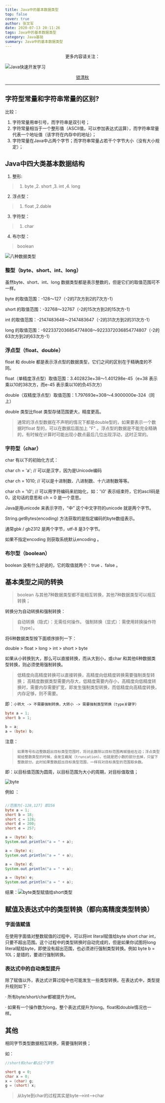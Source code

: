 ```yaml
---
title: Java中的基本数据类型
top: false
cover: true
author: 张文军
date: 2020-07-13 20:11:26
tags: Java中的基本数据类型
category: Java基础
summary: Java中的基本数据类型
---
```

<center>更多内容请关注：</center>

![Java快速开发学习](https://zhangwenjun-1258908231.cos.ap-nanjing.myqcloud.com/njauit/1586869254.png)

<center><a href="https://wjhub.gitee.io">锁清秋</a></center>

----

## 字符型常量和字符串常量的区别?

比较：

1. 字符常量用单引号，而字符串是双引号；
2. 字符常量相当于一个整形值（ASCII值，可以参加表达式运算），而字符串常量代表一个地址值（该字符在内存中的地址）；
3. 字符常量在Java中占两个字节；而字符串常量占若干个字节大小（没有大小规定）；

## Java中四大类基本数据结构

1. 整形:

> 1. byte ,2. short ,3. int ,4. long

2. 浮点型：

>1. float ,2.dable

3. 字符型：

> 1. char

4. 布尔型：

> boolean

![八种数据类型](https://zhangwenjun-1258908231.cos.ap-nanjing.myqcloud.com/njauit/1594643642.png)

### 整型（byte、short、int、long）

虽然byte、short、int、long 数据类型都是表示整数的，但是它们的取值范围可不一样。

byte 的取值范围：-128～127（-2的7次方到2的7次方-1）

short 的取值范围：-32768～32767（-2的15次方到2的15次方-1）

int 的取值范围：-2147483648～2147483647（-2的31次方到2的31次方-1）

long 的取值范围：-9223372036854774808～9223372036854774807（-2的63次方到2的63次方-1）

### 浮点型（float、double）

float 和 double 都是表示浮点型的数据类型，它们之间的区别在于精确度的不同。

float（单精度浮点型）取值范围：3.402823e+38～1.401298e-45（e+38 表示乘以10的38次方，而e-45 表示乘以10的负45次方）

double（双精度浮点型）取值范围：1.797693e+308～4.9000000e-324（同上）

double 类型比float 类型存储范围更大，精度更高。

>通常的浮点型数据在不声明的情况下都是double型的，如果要表示一个数据时float 型的，可以在数据后面加上 "F" 。浮点型的数据是不能完全精确的，有时候在计算时可能出现小数点最后几位出现浮动，这时正常的。

### 字符型（char）

char 有以下的初始化方式：

char ch = 'a'; // 可以是汉字，因为是Unicode编码

char ch = 1010; // 可以是十进制数、八进制数、十六进制数等等。

char ch = '\0'; // 可以用字符编码来初始化，如：'\0' 表示结束符，它的ascll码是0，这句话的意思和 ch = 0 是一个意思。

Java是用unicode 来表示字符，“中” 这个中文字符的unicode 就是两个字节。

String.getBytes(encoding) 方法获取的是指定编码的byte数组表示。

通常gbk / gb2312 是两个字节，utf-8 是3个字节。

如果不指定encoding 则获取系统默认encoding 。

### 布尔型（boolean）

boolean 没有什么好说的，它的取值就两个：true 、false 。

## 基本类型之间的转换

>boolean 与其他7种数据类型都不能相互转换，其他7种数据类型可以相互转换；

转换分为自动转换和强制转换：

>自动转换（隐式）：无需任何操作。
>强制转换（显式）：需使用转换操作符（type）。

将6种数据类型按下面顺序排列一下：

double > float > long > int > short > byte

如果从小转换到大，那么可以直接转换，而从大到小，或char 和其他6种数据类型转换，则必须使用强制转换。
>低精度向高精度转换可以直接转换，高精度向低精度转换需要强制类型转换；
>高精度数据类型需要内存大，低精度需要内存小，高精度向低精度转换时，需要内存需要扩宽，即发生强制类型转换，而低精度向高精度转换，内存足够，则不需要。

即：`小转大 -> 不需要强制转换，大转小 -> 需要强制类型转换（type关键字）`

```java
byte a = 1;
short b = 1;

b = a;
a = (byte) b;
```

注意：
> `如果等号右边整数超出目标类型范围时，将对此数除以目标范围再赋值给左边；浮点类型赋给整数类型的时候，会发生截尾（truncation）。也就是把小数的部分去掉，只留下整数部分。此时如果整数超出目标类型范围，一样将对目标类型的范围取余数。`

即：以目标值范围为圆周，以目标范围为大小的周期，对目标值取值；

![byte](https://zhangwenjun-1258908231.cos.ap-nanjing.myqcloud.com/njauit/1594651831.png)

例如 ：

```java

//范围为[-128,127] 即256
byte a = 1;
short b = 18;
short c = 128;
short d = 200;
short e = 257;

a = (byte) b;
System.out.println("a = " + a);

a = (byte) c;
System.out.println("a = " + a);

a = (byte) d;
System.out.println("a = " + a);

a = (byte) e;
System.out.println("a = " + a);

```

结果：![byte类型赋值给short类型](https://zhangwenjun-1258908231.cos.ap-nanjing.myqcloud.com/njauit/1594652268.png)

## 赋值及表达式中的类型转换（都向高精度类型转换）

### 字面值赋值

在使用字面值对整数赋值的过程中，可以将int literal赋值给byte short char int，只要不超出范围。这个过程中的类型转换时自动完成的，但是如果你试图将long literal赋给byte，即使没有超出范围，也必须进行强制类型转换。例如 byte b = 10L；是错的，要进行强制转换。

### 表达式中的自动类型提升

除了赋值以外，表达式计算过程中也可能发生一些类型转换。在表达式中，类型提升规则如下：

· 所有byte/short/char都被提升为int。

· 如果有一个操作数为long，整个表达式提升为long。float和double情况也一样。

## 其他

相同字节类型数据相互转换，需要强制转换；

如：

```java
//short和char都占2个字节

short g = 0;
char x = 0;
x = (char) g;
g = (short) x;

```

>从byte到char的过程其实是byte-->int-->char
